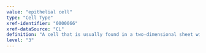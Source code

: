 ```yaml
---
value: "epithelial cell"
type: "Cell Type"
xref-identifier: "0000066"
xref-dataSource: "CL"
definition: "A cell that is usually found in a two-dimensional sheet with a free surface. The cell has a cytoskeleton that allows for tight cell to cell contact and for cell polarity where apical part is directed towards the lumen and the basal part to the basal lamina."
level: "3"
---
```

